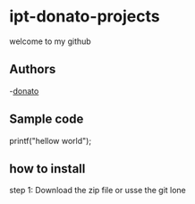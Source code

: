 # ipt-donato-projects
welcome to my github
## Authors
-[donato](https://github.com/ipt-nats2023/ipt-donato-projects.git)
## Sample code
printf("hellow world");
## how to install
step 1: Download the zip file or usse the git lone 

